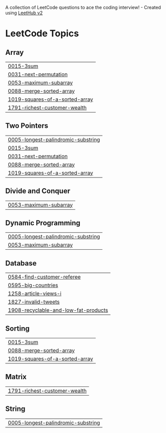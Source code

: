 A collection of LeetCode questions to ace the coding interview! - Created using [LeetHub v2](https://github.com/arunbhardwaj/LeetHub-2.0)
<!---LeetCode Topics Start-->
# LeetCode Topics
## Array
|  |
| ------- |
| [0015-3sum](https://github.com/muneera15/Leetcode/tree/master/0015-3sum) |
| [0031-next-permutation](https://github.com/muneera15/Leetcode/tree/master/0031-next-permutation) |
| [0053-maximum-subarray](https://github.com/muneera15/Leetcode/tree/master/0053-maximum-subarray) |
| [0088-merge-sorted-array](https://github.com/muneera15/Leetcode/tree/master/0088-merge-sorted-array) |
| [1019-squares-of-a-sorted-array](https://github.com/muneera15/Leetcode/tree/master/1019-squares-of-a-sorted-array) |
| [1791-richest-customer-wealth](https://github.com/muneera15/Leetcode/tree/master/1791-richest-customer-wealth) |
## Two Pointers
|  |
| ------- |
| [0005-longest-palindromic-substring](https://github.com/muneera15/Leetcode/tree/master/0005-longest-palindromic-substring) |
| [0015-3sum](https://github.com/muneera15/Leetcode/tree/master/0015-3sum) |
| [0031-next-permutation](https://github.com/muneera15/Leetcode/tree/master/0031-next-permutation) |
| [0088-merge-sorted-array](https://github.com/muneera15/Leetcode/tree/master/0088-merge-sorted-array) |
| [1019-squares-of-a-sorted-array](https://github.com/muneera15/Leetcode/tree/master/1019-squares-of-a-sorted-array) |
## Divide and Conquer
|  |
| ------- |
| [0053-maximum-subarray](https://github.com/muneera15/Leetcode/tree/master/0053-maximum-subarray) |
## Dynamic Programming
|  |
| ------- |
| [0005-longest-palindromic-substring](https://github.com/muneera15/Leetcode/tree/master/0005-longest-palindromic-substring) |
| [0053-maximum-subarray](https://github.com/muneera15/Leetcode/tree/master/0053-maximum-subarray) |
## Database
|  |
| ------- |
| [0584-find-customer-referee](https://github.com/muneera15/Leetcode/tree/master/0584-find-customer-referee) |
| [0595-big-countries](https://github.com/muneera15/Leetcode/tree/master/0595-big-countries) |
| [1258-article-views-i](https://github.com/muneera15/Leetcode/tree/master/1258-article-views-i) |
| [1827-invalid-tweets](https://github.com/muneera15/Leetcode/tree/master/1827-invalid-tweets) |
| [1908-recyclable-and-low-fat-products](https://github.com/muneera15/Leetcode/tree/master/1908-recyclable-and-low-fat-products) |
## Sorting
|  |
| ------- |
| [0015-3sum](https://github.com/muneera15/Leetcode/tree/master/0015-3sum) |
| [0088-merge-sorted-array](https://github.com/muneera15/Leetcode/tree/master/0088-merge-sorted-array) |
| [1019-squares-of-a-sorted-array](https://github.com/muneera15/Leetcode/tree/master/1019-squares-of-a-sorted-array) |
## Matrix
|  |
| ------- |
| [1791-richest-customer-wealth](https://github.com/muneera15/Leetcode/tree/master/1791-richest-customer-wealth) |
## String
|  |
| ------- |
| [0005-longest-palindromic-substring](https://github.com/muneera15/Leetcode/tree/master/0005-longest-palindromic-substring) |
<!---LeetCode Topics End-->